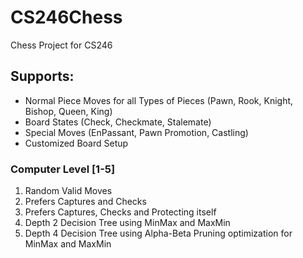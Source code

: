 # CS246Chess
Chess Project for CS246

## Supports:
- Normal Piece Moves for all Types of Pieces (Pawn, Rook, Knight, Bishop, Queen, King)
- Board States (Check, Checkmate, Stalemate)
- Special Moves (EnPassant, Pawn Promotion, Castling)
- Customized Board Setup
### Computer Level [1-5]
  1) Random Valid Moves
  2) Prefers Captures and Checks
  3) Prefers Captures, Checks and Protecting itself
  4) Depth 2 Decision Tree using MinMax and MaxMin
  5) Depth 4 Decision Tree using Alpha-Beta Pruning optimization for MinMax and MaxMin
  
